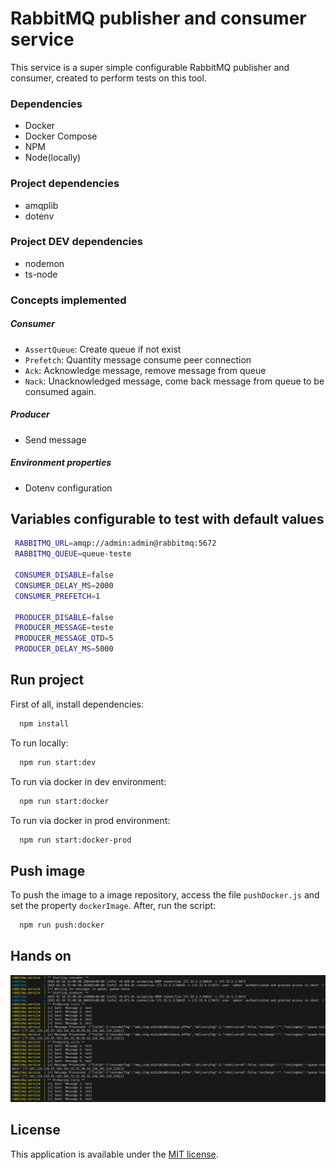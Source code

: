 # RabbitMQ publisher and consumer service
This service is a super simple configurable RabbitMQ publisher and consumer, created to perform tests on this tool.

### Dependencies
* Docker
* Docker Compose
* NPM
* Node(locally)

### Project dependencies
* amqplib
* dotenv

### Project DEV dependencies
* nodemon
* ts-node

### Concepts implemented

##### Consumer

* `AssertQueue`: Create queue if not exist
* `Prefetch`: Quantity message consume peer connection 
* `Ack`: Acknowledge message, remove message from queue
* `Nack`: Unacknowledged message, come back message from queue to be consumed again.

##### Producer

* Send message

##### Environment properties

* Dotenv configuration

## Variables configurable to test with default values

 ```bash
  RABBITMQ_URL=amqp://admin:admin@rabbitmq:5672
  RABBITMQ_QUEUE=queue-teste

  CONSUMER_DISABLE=false
  CONSUMER_DELAY_MS=2000
  CONSUMER_PREFETCH=1

  PRODUCER_DISABLE=false
  PRODUCER_MESSAGE=teste
  PRODUCER_MESSAGE_QTD=5
  PRODUCER_DELAY_MS=5000
```

## Run project

First of all, install dependencies:

```bash
  npm install
```

To run locally:

```bash
  npm run start:dev
```

To run via docker in dev environment:

```bash
  npm run start:docker
```

To run via docker in prod environment:

```bash
  npm run start:docker-prod
```

## Push image

To push the image to a image repository, access the file `pushDocker.js` and set the property `dockerImage`. After, run the script:

```bash
  npm run push:docker
```

## Hands on

![](https://github.com/fernando-pires47/node-rabbitmq-service/blob/main/images/log.png)

## License

This application is available under the
[MIT license](https://opensource.org/licenses/MIT).







  
